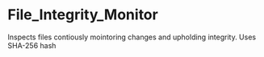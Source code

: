# File_Integrity_Monitor
Inspects files contiously mointoring changes and upholding integrity.
Uses SHA-256 hash 
